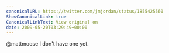```yaml
---
canonicalURL: https://twitter.com/jmjordan/status/1855425560
ShowCanonicalLink: true
CanonicalLinkText: View original on
date: 2009-05-20T03:29:49+00:00
---
```

@mattmoose I don't have one yet.
